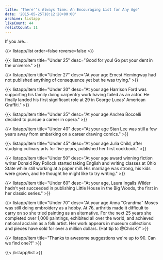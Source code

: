 ```yaml
---
title: 'There''s Always Time: An Encouraging List for Any Age'
date: '2015-05-25T18:12:20+00:00'
archive: listapp
likeCount: 44
relistCount: 11
---
```


If you are...

<!--more-->

{{< listapp/list order=false reverse=false >}}

   {{< listapp/item title="Under 25"
      desc="Good for you! Go put your dent in the universe." >}}

   {{< listapp/item title="Under 27"
      desc="At your age Ernest Hemingway had not published anything of consequence yet but he was trying." >}}

   {{< listapp/item title="Under 30"
      desc="At your age Harrison Ford was supporting his family doing carpentry work having failed as an actor. He finally landed his first significant role at 29 in George Lucas' American Graffiti." >}}

   {{< listapp/item title="Under 35"
      desc="At your age Andrea Boccelli decided to pursue a career in opera." >}}

   {{< listapp/item title="Under 40"
      desc="At your age Stan Lee was still a few years away from embarking on a career drawing comics." >}}

   {{< listapp/item title="Under 45"
      desc="At your age Julia Child, after studying culinary arts for five years, published her first cookbook." >}}

   {{< listapp/item title="Under 50"
      desc="At your age award winning fiction writer Donald Ray Pollock started taking English and writing classes at Ohio State while still working at a paper mill. His marriage was strong, his kids were grown, and he thought he might like to try writing." >}}

   {{< listapp/item title="Under 60"
      desc="At your age, Laura Ingalls Wilder hadn't yet succeeded in publishing Little House in the Big Woods, the first in her classic series." >}}

   {{< listapp/item title="Under 70"
      desc="At your age Anna \"Grandma\" Moses was still doing embroidery as a hobby. At 76, arthritis made it difficult to carry on so she tried painting as an alternative. For the next 25 years she completed over 1,000 paintings, exhibited all over the world, and achieved national acclaim as a folk artist. Her work appears in museum collections and pieces have sold for over a million dollars. (Hat tip to @ChrisK)" >}}

   {{< listapp/item title="Thanks to awesome suggestions we're up to 90. Can we find one?!" >}}

{{< /listapp/list >}}
